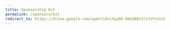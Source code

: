```yaml
---
title: Sponsorship Kit
permalink: /sponsors/kit
redirect_to: https://drive.google.com/open?id=1YpyDX-8kH3B6t37iYzYctniM2EJsGNJa
---
```

